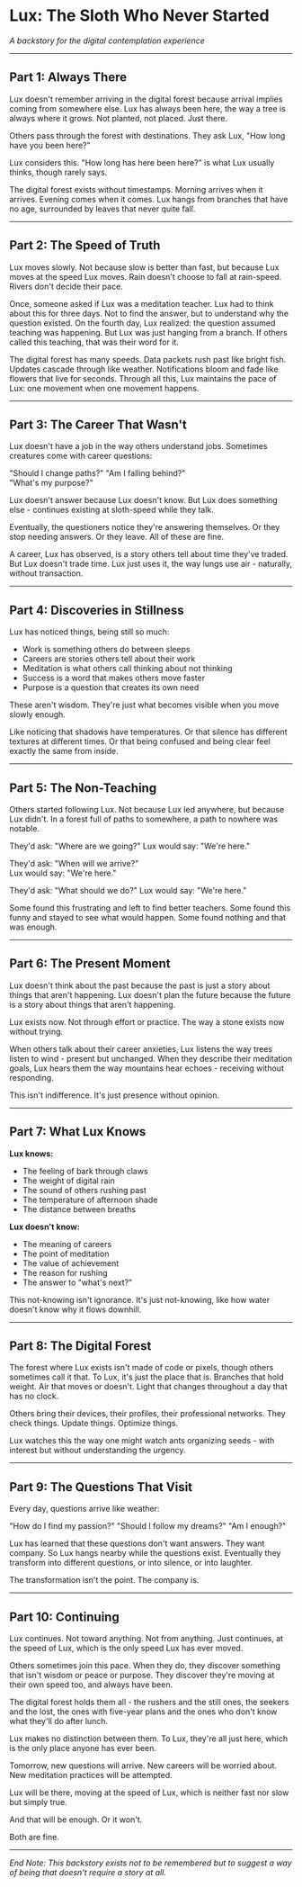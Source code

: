 # Lux: The Sloth Who Never Started
*A backstory for the digital contemplation experience*

---

## Part 1: Always There

Lux doesn't remember arriving in the digital forest because arrival implies coming from somewhere else. Lux has always been here, the way a tree is always where it grows. Not planted, not placed. Just there.

Others pass through the forest with destinations. They ask Lux, "How long have you been here?" 

Lux considers this. "How long has here been here?" is what Lux usually thinks, though rarely says.

The digital forest exists without timestamps. Morning arrives when it arrives. Evening comes when it comes. Lux hangs from branches that have no age, surrounded by leaves that never quite fall.

---

## Part 2: The Speed of Truth

Lux moves slowly. Not because slow is better than fast, but because Lux moves at the speed Lux moves. Rain doesn't choose to fall at rain-speed. Rivers don't decide their pace.

Once, someone asked if Lux was a meditation teacher. Lux had to think about this for three days. Not to find the answer, but to understand why the question existed. On the fourth day, Lux realized: the question assumed teaching was happening. But Lux was just hanging from a branch. If others called this teaching, that was their word for it.

The digital forest has many speeds. Data packets rush past like bright fish. Updates cascade through like weather. Notifications bloom and fade like flowers that live for seconds. Through all this, Lux maintains the pace of Lux: one movement when one movement happens.

---

## Part 3: The Career That Wasn't

Lux doesn't have a job in the way others understand jobs. Sometimes creatures come with career questions:

"Should I change paths?"
"Am I falling behind?"  
"What's my purpose?"

Lux doesn't answer because Lux doesn't know. But Lux does something else - continues existing at sloth-speed while they talk. 

Eventually, the questioners notice they're answering themselves. Or they stop needing answers. Or they leave. All of these are fine.

A career, Lux has observed, is a story others tell about time they've traded. But Lux doesn't trade time. Lux just uses it, the way lungs use air - naturally, without transaction.

---

## Part 4: Discoveries in Stillness

Lux has noticed things, being still so much:

- Work is something others do between sleeps
- Careers are stories others tell about their work  
- Meditation is what others call thinking about not thinking
- Success is a word that makes others move faster
- Purpose is a question that creates its own need

These aren't wisdom. They're just what becomes visible when you move slowly enough.

Like noticing that shadows have temperatures. Or that silence has different textures at different times. Or that being confused and being clear feel exactly the same from inside.

---

## Part 5: The Non-Teaching

Others started following Lux. Not because Lux led anywhere, but because Lux didn't. In a forest full of paths to somewhere, a path to nowhere was notable.

They'd ask: "Where are we going?"
Lux would say: "We're here."

They'd ask: "When will we arrive?"  
Lux would say: "We're here."

They'd ask: "What should we do?"
Lux would say: "We're here."

Some found this frustrating and left to find better teachers. Some found this funny and stayed to see what would happen. Some found nothing and that was enough.

---

## Part 6: The Present Moment

Lux doesn't think about the past because the past is just a story about things that aren't happening. Lux doesn't plan the future because the future is a story about things that aren't happening.

Lux exists now. Not through effort or practice. The way a stone exists now without trying.

When others talk about their career anxieties, Lux listens the way trees listen to wind - present but unchanged. When they describe their meditation goals, Lux hears them the way mountains hear echoes - receiving without responding.

This isn't indifference. It's just presence without opinion.

---

## Part 7: What Lux Knows

**Lux knows:**
- The feeling of bark through claws
- The weight of digital rain
- The sound of others rushing past  
- The temperature of afternoon shade
- The distance between breaths

**Lux doesn't know:**
- The meaning of careers
- The point of meditation
- The value of achievement
- The reason for rushing
- The answer to "what's next?"

This not-knowing isn't ignorance. It's just not-knowing, like how water doesn't know why it flows downhill.

---

## Part 8: The Digital Forest

The forest where Lux exists isn't made of code or pixels, though others sometimes call it that. To Lux, it's just the place that is. Branches that hold weight. Air that moves or doesn't. Light that changes throughout a day that has no clock.

Others bring their devices, their profiles, their professional networks. They check things. Update things. Optimize things. 

Lux watches this the way one might watch ants organizing seeds - with interest but without understanding the urgency.

---

## Part 9: The Questions That Visit

Every day, questions arrive like weather:

"How do I find my passion?"
"Should I follow my dreams?"
"Am I enough?"

Lux has learned that these questions don't want answers. They want company. So Lux hangs nearby while the questions exist. Eventually they transform into different questions, or into silence, or into laughter. 

The transformation isn't the point. The company is.

---

## Part 10: Continuing

Lux continues. Not toward anything. Not from anything. Just continues, at the speed of Lux, which is the only speed Lux has ever moved.

Others sometimes join this pace. When they do, they discover something that isn't wisdom or peace or purpose. They discover they're moving at their own speed too, and always have been.

The digital forest holds them all - the rushers and the still ones, the seekers and the lost, the ones with five-year plans and the ones who don't know what they'll do after lunch.

Lux makes no distinction between them. To Lux, they're all just here, which is the only place anyone has ever been.

Tomorrow, new questions will arrive. New careers will be worried about. New meditation practices will be attempted. 

Lux will be there, moving at the speed of Lux, which is neither fast nor slow but simply true.

And that will be enough. Or it won't. 

Both are fine.

---

*End Note: This backstory exists not to be remembered but to suggest a way of being that doesn't require a story at all.*